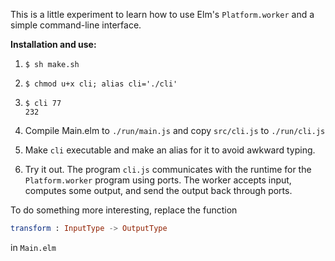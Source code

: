 This is a little experiment to learn how to use Elm's 
`Platform.worker` and a simple command-line interface.

**Installation and use:**

 1)  `$ sh make.sh `                     
 
 2)  `$ chmod u+x cli; alias cli='./cli'` 
 
 3)  `$ cli 77`                          
     `232`

1) Compile Main.elm to `./run/main.js` and
copy `src/cli.js` to `./run/cli.js`

2) Make `cli` executable and make an alias for it
to avoid awkward typing.

3) Try it out.  The program `cli.js` communicates
with the runtime for the `Platform.worker` program
using ports.  The worker accepts input, 
computes some output,
and send the output back through ports.

To do something more interesting, replace
the function 

```elm
transform : InputType -> OutputType
```

in `Main.elm`
